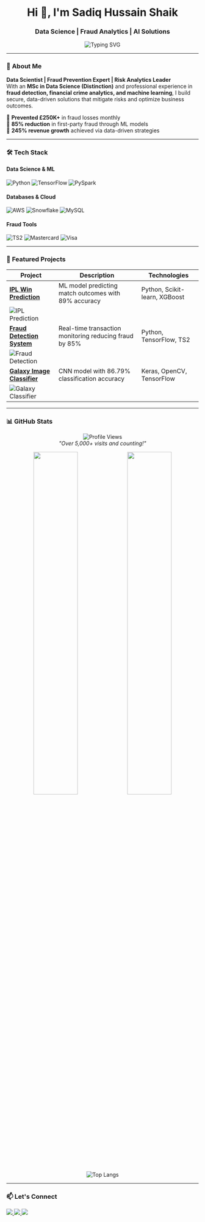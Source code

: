 <h1 align="center">Hi 👋, I'm Sadiq Hussain Shaik</h1>
<h3 align="center">Data Science | Fraud Analytics | AI Solutions</h3>

<div align="center">
  <img src="https://readme-typing-svg.demolab.com?font=Fira+Code&pause=1000&color=22D3EE&center=true&vCenter=true&width=435&lines=MSc+Data+Science+(Distinction);Fraud+Prevention+Specialist;Machine+Learning+Engineer;AWS+Certified" alt="Typing SVG" />
</div>

---

### 🚀 **About Me**
**Data Scientist | Fraud Prevention Expert | Risk Analytics Leader**  
With an **MSc in Data Science (Distinction)** and professional experience in **fraud detection, financial crime analytics, and machine learning**, I build secure, data-driven solutions that mitigate risks and optimize business outcomes.

🔹 **Prevented £250K+** in fraud losses monthly  
🔹 **85% reduction** in first-party fraud through ML models  
🔹 **245% revenue growth** achieved via data-driven strategies  

---

### 🛠️ **Tech Stack**
#### **Data Science & ML**
![Python](https://img.shields.io/badge/Python-3776AB?style=for-the-badge&logo=python&logoColor=white)
![TensorFlow](https://img.shields.io/badge/TensorFlow-FF6F00?style=for-the-badge&logo=tensorflow&logoColor=white)
![PySpark](https://img.shields.io/badge/PySpark-E25A1C?style=for-the-badge&logo=apachespark&logoColor=white)

#### **Databases & Cloud**
![AWS](https://img.shields.io/badge/AWS-232F3E?style=for-the-badge&logo=amazonaws&logoColor=white)
![Snowflake](https://img.shields.io/badge/Snowflake-29B5E8?style=for-the-badge&logo=snowflake&logoColor=white)
![MySQL](https://img.shields.io/badge/MySQL-4479A1?style=for-the-badge&logo=mysql&logoColor=white)

#### **Fraud Tools**
![TS2](https://img.shields.io/badge/TS2-0078D7?style=for-the-badge&logo=&logoColor=white)
![Mastercard](https://img.shields.io/badge/Mastercard-EB001B?style=for-the-badge&logo=mastercard&logoColor=white)
![Visa](https://img.shields.io/badge/Visa-1A1F71?style=for-the-badge&logo=visa&logoColor=white)

---

### 📌 **Featured Projects**
| Project | Description | Technologies |
|---------|-------------|--------------|
| **[IPL Win Prediction](https://github.com/1sadiqhussain/ipl-prediction)** | ML model predicting match outcomes with 89% accuracy | Python, Scikit-learn, XGBoost |
| ![IPL Prediction](https://via.placeholder.com/300x200/22D3EE/FFFFFF?text=IPL+Win+Predictor) |  |  |
| **[Fraud Detection System](https://github.com/1sadiqhussain/fraud-detection)** | Real-time transaction monitoring reducing fraud by 85% | Python, TensorFlow, TS2 |
| ![Fraud Detection](https://via.placeholder.com/300x200/22D3EE/FFFFFF?text=Fraud+Detection+AI) |  |  |
| **[Galaxy Image Classifier](https://github.com/1sadiqhussain/galaxy-cnn)** | CNN model with 86.79% classification accuracy | Keras, OpenCV, TensorFlow |
| ![Galaxy Classifier](https://via.placeholder.com/300x200/22D3EE/FFFFFF?text=Galaxy+CNN) |  |  |

---

### 📊 **GitHub Stats**
<div align="center">
  
  ![Profile Views](https://komarev.com/ghpvc/?username=1sadiqhussain&label=PROFILE+VIEWS&color=blue&style=flat-square)  
  *"Over 5,000+ visits and counting!"*  
  
  <img src="https://github-readme-streak-stats.herokuapp.com/?user=1sadiqhussain&theme=blueberry&hide_border=true" width="48%"/>
  <img src="https://github-readme-stats.vercel.app/api?username=1sadiqhussain&show_icons=true&theme=blueberry&hide_border=true" width="48%"/>
  
  ![Top Langs](https://github-readme-stats.vercel.app/api/top-langs/?username=1sadiqhussain&layout=compact&theme=blueberry&hide_border=true)
</div>

---

### 📫 **Let's Connect**
<p align="left">
  <a href="https://www.linkedin.com/in/sadiq-hussain-670375a9" target="_blank">
    <img src="https://img.shields.io/badge/LinkedIn-0077B5?style=for-the-badge&logo=linkedin&logoColor=white"/>
  </a>
  <a href="mailto:shaiksadiqhussain@yahoo.com">
    <img src="https://img.shields.io/badge/Email-D14836?style=for-the-badge&logo=gmail&logoColor=white"/>
  </a>
  <a href="https://instagram.com/1sadiq.hussain">
    <img src="https://img.shields.io/badge/Instagram-E4405F?style=for-the-badge&logo=instagram&logoColor=white"/>
  </a>
</p>
